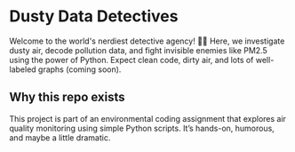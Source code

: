 # Dusty Data Detectives
Welcome to the world's nerdiest detective agency! 🕵️‍♂️ Here, we investigate dusty air, decode pollution data, and fight invisible enemies like PM2.5 using the power of Python. Expect clean code, dirty air, and lots of well-labeled graphs (coming soon).

## Why this repo exists
This project is part of an environmental coding assignment that explores air quality monitoring using simple Python scripts. It’s hands-on, humorous, and maybe a little dramatic.
